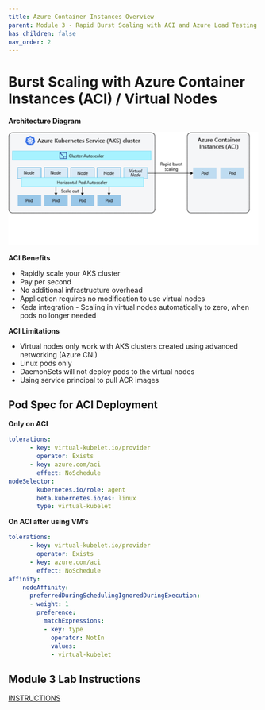 ```yaml
---
title: Azure Container Instances Overview
parent: Module 3 - Rapid Burst Scaling with ACI and Azure Load Testing
has_children: false
nav_order: 2
---
```


# Burst Scaling with Azure Container Instances (ACI) / Virtual Nodes

**Architecture Diagram**

![Burst to Azure Container Instances](../../assets/images/3-AKS-ACI.png)

**ACI Benefits**

* Rapidly scale your AKS cluster
* Pay per second
* No additional infrastructure overhead
* Application requires no modification to use virtual nodes
* Keda integration - Scaling in virtual nodes automatically to zero, when pods no longer needed

**ACI Limitations**

* Virtual nodes only work with AKS clusters created using advanced networking (Azure CNI)
* Linux pods only
* DaemonSets will not deploy pods to the virtual nodes
* Using service principal to pull ACR images

## Pod Spec for ACI Deployment
**Only on ACI**

```yaml
tolerations:
      - key: virtual-kubelet.io/provider
        operator: Exists
      - key: azure.com/aci
        effect: NoSchedule
nodeSelector:
        kubernetes.io/role: agent
        beta.kubernetes.io/os: linux
        type: virtual-kubelet
```

**On ACI after using VM’s**

```yaml
tolerations:
      - key: virtual-kubelet.io/provider
        operator: Exists
      - key: azure.com/aci
        effect: NoSchedule
affinity:
    nodeAffinity:
      preferredDuringSchedulingIgnoredDuringExecution:
      - weight: 1
        preference:
          matchExpressions:
          - key: type
            operator: NotIn
            values:
            - virtual-kubelet
```

## Module 3 Lab Instructions

[INSTRUCTIONS](part2.md)
